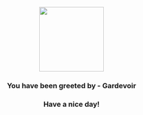 <p align="center">
            <img src="https://raw.githubusercontent.com/PokeAPI/sprites/master/sprites/pokemon/282.png" width="150" height="150">
          </p>
          <h3 align="center">You have been greeted by - <b>Gardevoir</b></h3>
          <h3 align="center">Have a nice day!</h3>
        